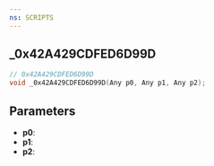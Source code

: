 ```yaml
---
ns: SCRIPTS
---
```

## _0x42A429CDFED6D99D

```c
// 0x42A429CDFED6D99D
void _0x42A429CDFED6D99D(Any p0, Any p1, Any p2);
```

## Parameters
* **p0**:
* **p1**:
* **p2**:
